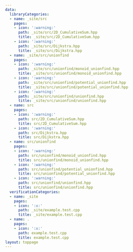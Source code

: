 ```yaml
---
data:
  libraryCategories:
  - name: _site/src
    pages:
    - icon: ':warning:'
      path: _site/src/2D_CumulativeSum.hpp
      title: _site/src/2D_CumulativeSum.hpp
    - icon: ':warning:'
      path: _site/src/Dijkstra.hpp
      title: _site/src/Dijkstra.hpp
  - name: _site/src/unionfind
    pages:
    - icon: ':warning:'
      path: _site/src/unionfind/monoid_unionfind.hpp
      title: _site/src/unionfind/monoid_unionfind.hpp
    - icon: ':warning:'
      path: _site/src/unionfind/potential_unionfind.hpp
      title: _site/src/unionfind/potential_unionfind.hpp
    - icon: ':warning:'
      path: _site/src/unionfind/unionfind.hpp
      title: _site/src/unionfind/unionfind.hpp
  - name: src
    pages:
    - icon: ':warning:'
      path: src/2D_CumulativeSum.hpp
      title: src/2D_CumulativeSum.hpp
    - icon: ':warning:'
      path: src/Dijkstra.hpp
      title: src/Dijkstra.hpp
  - name: src/unionfind
    pages:
    - icon: ':warning:'
      path: src/unionfind/monoid_unionfind.hpp
      title: src/unionfind/monoid_unionfind.hpp
    - icon: ':warning:'
      path: src/unionfind/potential_unionfind.hpp
      title: src/unionfind/potential_unionfind.hpp
    - icon: ':warning:'
      path: src/unionfind/unionfind.hpp
      title: src/unionfind/unionfind.hpp
  verificationCategories:
  - name: _site
    pages:
    - icon: ':x:'
      path: _site/example.test.cpp
      title: _site/example.test.cpp
  - name: .
    pages:
    - icon: ':x:'
      path: example.test.cpp
      title: example.test.cpp
layout: toppage
---
```

